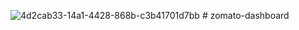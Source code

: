 ![4d2cab33-14a1-4428-868b-c3b41701d7bb](https://github.com/user-attachments/assets/1e2baba5-e90c-46e4-b3d1-6f5cd282d09b)
#   z o m a t o - d a s h b o a r d  
 